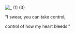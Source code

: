 ![_ (1) (3)](https://github.com/user-attachments/assets/98a0db45-8032-4688-9e1e-78d21ae135c2)



"I swear, you can take control,


control of how my heart bleeds." 

